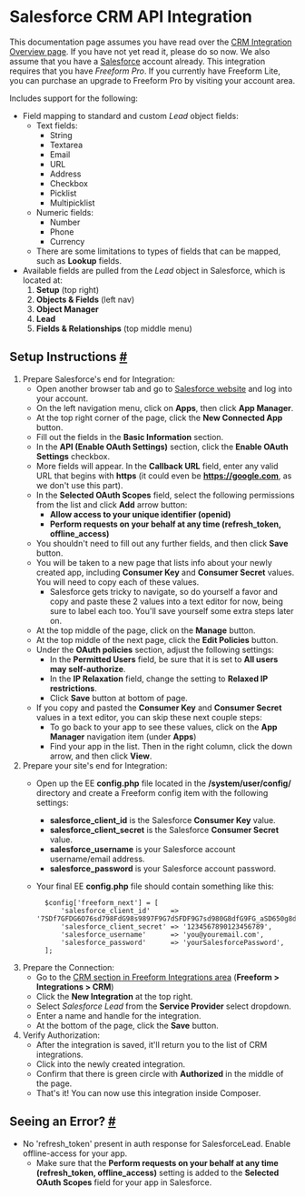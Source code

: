 # Salesforce CRM API Integration

This documentation page assumes you have read over the [CRM Integration Overview page](crm-integrations.md). If you have not yet read it, please do so now. We also assume that you have a [Salesforce](https://www.salesforce.com) account already. This integration requires that you have *Freeform Pro*. If you currently have Freeform Lite, you can purchase an upgrade to Freeform Pro by visiting your account area.

Includes support for the following:

* Field mapping to standard and custom *Lead* object fields:
	* Text fields:
		* String
		* Textarea
		* Email
		* URL
		* Address
		* Checkbox
		* Picklist
		* Multipicklist
	* Numeric fields:
		* Number
		* Phone
		* Currency
	* There are some limitations to types of fields that can be mapped, such as **Lookup** fields.
* Available fields are pulled from the *Lead* object in Salesforce, which is located at:
	1. **Setup** (top right)
	2. **Objects & Fields** (left nav)
	3. **Object Manager**
	4. **Lead**
	5. **Fields & Relationships** (top middle menu)


## Setup Instructions <a href="#setup" id="setup" class="docs-anchor">#</a>

1. Prepare Salesforce's end for Integration:
	* Open another browser tab and go to [Salesforce website](https://login.salesforce.com) and log into your account.
	* On the left navigation menu, click on **Apps**, then click **App Manager**.
	* At the top right corner of the page, click the **New Connected App** button.
	* Fill out the fields in the **Basic Information** section.
	* In the **API (Enable OAuth Settings)** section, click the **Enable OAuth Settings** checkbox.
	* More fields will appear. In the **Callback URL** field, enter any valid URL that begins with **https** (it could even be **https://google.com**, as we don't use this part).
	* In the **Selected OAuth Scopes** field, select the following permissions from the list and click **Add** arrow button:
		* **Allow access to your unique identifier (openid)**
		* **Perform requests on your behalf at any time (refresh_token, offline_access)**
	* You shouldn't need to fill out any further fields, and then click **Save** button.
	* You will be taken to a new page that lists info about your newly created app, including **Consumer Key** and **Consumer Secret** values. You will need to copy each of these values.
		* Salesforce gets tricky to navigate, so do yourself a favor and copy and paste these 2 values into a text editor for now, being sure to label each too. You'll save yourself some extra steps later on.
	* At the top middle of the page, click on the **Manage** button.
	* At the top middle of the next page, click the **Edit Policies** button.
	* Under the **OAuth policies** section, adjust the following settings:
		* In the **Permitted Users** field, be sure that it is set to **All users may self-authorize**.
		* In the **IP Relaxation** field, change the setting to **Relaxed IP restrictions**.
		* Click **Save** button at bottom of page.
	* If you copy and pasted the **Consumer Key** and **Consumer Secret** values in a text editor, you can skip these next couple steps:
		* To go back to your app to see these values, click on the **App Manager** navigation item (under **Apps**)
		* Find your app in the list. Then in the right column, click the down arrow, and then click **View**.
2. Prepare your site's end for Integration:
	* Open up the EE **config.php** file located in the **/system/user/config/** directory and create a Freeform config item with the following settings:
		* **salesforce_client_id** is the Salesforce **Consumer Key** value.
		* **salesforce_client_secret** is the Salesforce **Consumer Secret** value.
		* **salesforce_username** is your Salesforce account username/email address.
		* **salesforce_password** is your Salesforce account password.
	* Your final EE **config.php** file should contain something like this:

			$config['freeform_next'] = [
				'salesforce_client_id'     => '7SDf7GFDG6O76sd798FdG98s9897F9G7dSFDF9G7sd980G8dfG9FG_aSD650g8dsh7D98g79Fs98ds0788Ps',
				'salesforce_client_secret' => '1234567890123456789',
				'salesforce_username'      => 'you@youremail.com',
				'salesforce_password'      => 'yourSalesforcePassword',
			];

3. Prepare the Connection:
	* Go to the [CRM section in Freeform Integrations area](crm-integrations.md) (**Freeform > Integrations > CRM**)
	* Click the **New Integration** at the top right.
	* Select *Salesforce Lead* from the **Service Provider** select dropdown.
	* Enter a name and handle for the integration.
	* At the bottom of the page, click the **Save** button.
4. Verify Authorization:
	* After the integration is saved, it'll return you to the list of CRM integrations.
	* Click into the newly created integration.
	* Confirm that there is green circle with **Authorized** in the middle of the page.
	* That's it! You can now use this integration inside Composer.


## Seeing an Error? <a href="#errors" id="errors" class="docs-anchor">#</a>

* No 'refresh_token' present in auth response for SalesforceLead. Enable offline-access for your app.
	* Make sure that the **Perform requests on your behalf at any time (refresh_token, offline_access)** setting is added to the **Selected OAuth Scopes** field for your app in Salesforce.
